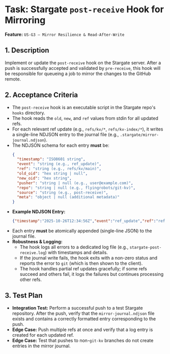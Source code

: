 # Task: Stargate `post-receive` Hook for Mirroring

**Feature:** `US-G3 — Mirror Resilience & Read-After-Write`

## 1. Description

Implement or update the `post-receive` hook on the Stargate server. After a push is successfully accepted and validated by `pre-receive`, this hook will be responsible for queueing a job to mirror the changes to the GitHub remote.

## 2. Acceptance Criteria

- The `post-receive` hook is an executable script in the Stargate repo's `hooks` directory.
- The hook reads the `old`, `new`, and `ref` values from stdin for all updated refs.
- For each relevant ref update (e.g., `refs/kv/*`, `refs/kv-index/*`), it writes a single-line NDJSON entry to the journal file (e.g., `.stargate/mirror-journal.ndjson`).
- The NDJSON schema for each entry **must** be:
  ```json
  {
    "timestamp": "ISO8601 string",
    "event": "string (e.g., ref_update)",
    "ref": "string (e.g., refs/kv/main)",
    "old_oid": "hex string | null",
    "new_oid": "hex string",
    "pusher": "string | null (e.g., user@example.com)",
    "repo": "string | null (e.g., flyingrobots/git-kv)",
    "source": "string (e.g., post-receive)",
    "meta": "object | null (additional metadata)"
  }
  ```
- **Example NDJSON Entry:**
  ```json
  {"timestamp":"2025-10-26T12:34:56Z","event":"ref_update","ref":"refs/kv/main","old_oid":"a1b2c3d4...","new_oid":"e5f6g7h8...","pusher":"user@example.com","repo":"flyingrobots/git-kv","source":"post-receive","meta":{"txn_id":"01JBAX..."}}
  ```
- Each entry **must** be atomically appended (single-line JSON) to the journal file.
- **Robustness & Logging:**
  - The hook logs all errors to a dedicated log file (e.g., `stargate-post-receive.log`) with timestamps and details.
  - If the journal write fails, the hook exits with a non-zero status and reports the error to `git` (which is then shown to the client).
  - The hook handles partial ref updates gracefully; if some refs succeed and others fail, it logs the failures but continues processing other refs.

## 3. Test Plan

- **Integration Test:** Perform a successful push to a test Stargate repository. After the push, verify that the `mirror-journal.ndjson` file exists and contains a correctly formatted entry corresponding to the push.
- **Edge Case:** Push multiple refs at once and verify that a log entry is created for each updated ref.
- **Edge Case:** Test that pushes to non-`git-kv` branches do not create entries in the mirror journal.

